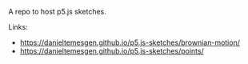 A repo to host p5.js sketches.

Links:

* https://danieltemesgen.github.io/p5.js-sketches/brownian-motion/
* https://danieltemesgen.github.io/p5.js-sketches/points/
